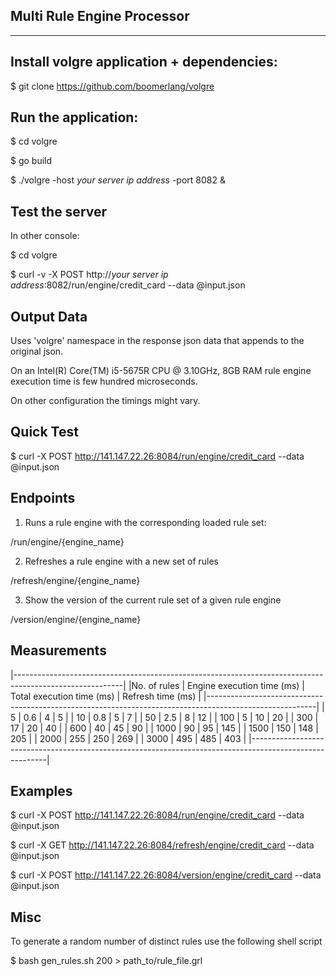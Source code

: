 Multi Rule Engine Processor
----------------------------
----------------------------


Install volgre application + dependencies:
------------------------------------------


$ git clone https://github.com/boomerlang/volgre


Run the application:
--------------------


$ cd volgre


$ go build


$ ./volgre  -host _your server ip address_ -port 8082 &


Test the server
---------------


In other console:


$ cd volgre


$ curl -v -X POST http://_your server ip address_:8082/run/engine/credit_card --data @input.json


Output Data
-----------

Uses 'volgre' namespace in the response json data that appends to the original json.


On an Intel(R) Core(TM) i5-5675R CPU @ 3.10GHz, 8GB RAM rule engine execution time is few hundred microseconds.


On other configuration the timings might vary.

Quick Test
----------

$ curl -X POST http://141.147.22.26:8084/run/engine/credit_card --data @input.json


Endpoints
---------

1. Runs a rule engine with the corresponding loaded rule set:

/run/engine/{engine_name}


2. Refreshes a rule engine with a new set of rules

/refresh/engine/{engine_name}


3. Show the version of the current rule set of a given rule engine

/version/engine/{engine_name}


Measurements
------------

|---------------------------------------------------------------------------------------------------------|
|No. of rules   |   Engine execution time (ms)   |   Total execution time  (ms)   |     Refresh time (ms) |
|---------------------------------------------------------------------------------------------------------|
|    5          |                0.6             |                     4          |       5               |
|   10          |                0.8             |                     5          |       7               |
|   50          |                2.5             |                     8          |      12               |
|  100          |                  5             |                    10          |      20               |
|  300          |                 17             |                    20          |      40               | 
|  600          |                 40             |                    45          |      90               |
| 1000          |                 90             |                    95          |     145               |
| 1500          |                150             |                   148          |     205               |
| 2000          |                255             |                   250          |     269               |
| 3000          |                495             |                   485          |     403               |
|---------------------------------------------------------------------------------------------------------|


Examples
--------

$ curl -X POST http://141.147.22.26:8084/run/engine/credit_card --data @input.json


$ curl -X GET http://141.147.22.26:8084/refresh/engine/credit_card --data @input.json


$ curl -X POST http://141.147.22.26:8084/version/engine/credit_card --data @input.json

Misc
------

To generate a random number of distinct rules use the following shell script

$ bash gen_rules.sh 200 > path_to/rule_file.grl


